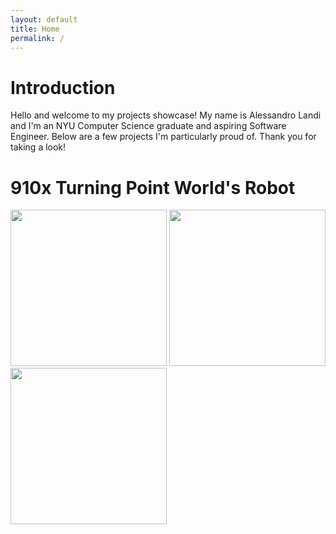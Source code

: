 ```yaml
---
layout: default
title: Home
permalink: /
---
```


# Introduction

Hello and welcome to my projects showcase! My name is Alessandro Landi and I'm an NYU Computer Science graduate and aspiring Software Engineer. Below are a few projects I'm particularly proud of. Thank you for taking a look!

# 910x Turning Point World's Robot

<img src="assets/img/910Auton.gif" height="250"> 
<img src="assets/img/IMG_1151.gif" height="250"> 
<img src="assets/img/IMG_1181.gif" height="250">
